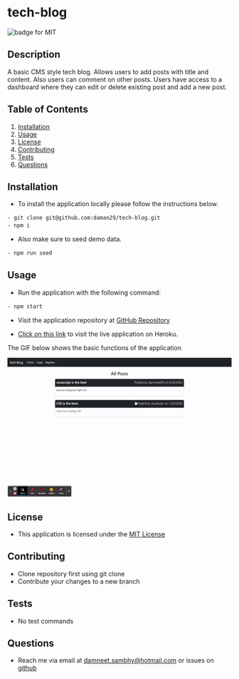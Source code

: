 # tech-blog

![badge for MIT](https://img.shields.io/badge/license-MIT-brightgreen)

## Description
A basic CMS style tech blog. Allows users to add posts with title and content. Also users can comment on other posts. Users have access to a dashboard where they can edit or delete existing post and add a new post.


## Table of Contents
1. [Installation](#installation)
2. [Usage](#usage)
3. [License](#license)
4. [Contributing](#contributing)
5. [Tests](#tests)
6. [Questions](#questions)

## Installation
- To install the application locally please follow the instructions below.
```bash
- git clone git@github.com:daman29/tech-blog.git
- npm i
```
- Also make sure to seed demo data.
```bash
- npm run seed
```

## Usage
- Run the application with the following command:
```bash
- npm start
```
- Visit the application repository at [GitHub Repository](https://github.com/daman29/tech-blog)

- [Click on this link](https://tech-blog-damneet.herokuapp.com/) to visit the live application on Heroku.

The GIF below shows the basic functions of the application

![Application demo showing creating and commenting on a post. User creation is also shown with post deletion.](./assets/images/demo.gif)



## License
- This application is licensed under the [MIT License](./LICENSE)

## Contributing
- Clone repository first using git clone
- Contribute your changes to a new branch

## Tests
- No test commands

## Questions
- Reach me via email at damneet.sambhy@hotmail.com or issues on [github](https://github.com/daman29)
